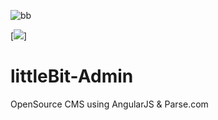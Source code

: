 ![bb](https://img.shields.io/endpoint?url=https://gist.githubusercontent.com/dc-devops/2b957b04e33957ae2539e466efc35edb/raw/dcworkflow_api_interface__dev.json)

[<img src="https://img.shields.io/endpoint?url=https://gist.githubusercontent.com/dc-devops/2b957b04e33957ae2539e466efc35edb/raw/dcworkflow_api_interface__dev.json)">]


# littleBit-Admin
OpenSource CMS using AngularJS &amp; Parse.com

